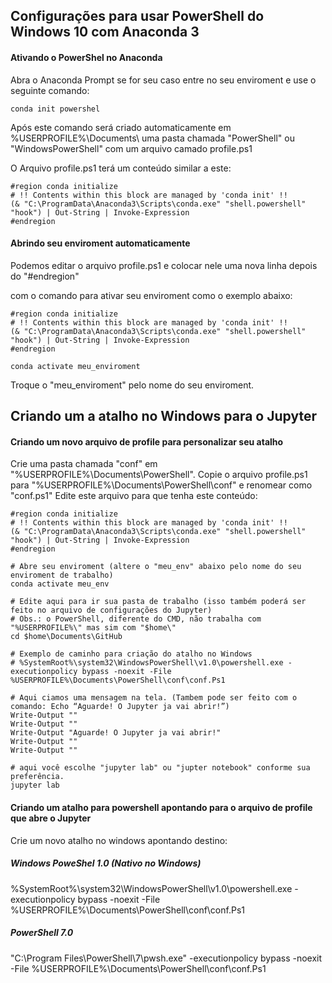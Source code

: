 ## Configurações para usar PowerShell do Windows 10 com Anaconda 3

#### Ativando o PowerShel no Anaconda

Abra o Anaconda Prompt se for seu caso entre no seu enviroment e use o seguinte comando:

```
conda init powershel
```


Após este comando será criado automaticamente em %USERPROFILE%\Documents\ uma pasta chamada "PowerShell" ou "WindowsPowerShell"  com um arquivo camado profile.ps1

O Arquivo profile.ps1 terá um conteúdo similar a este:

```
#region conda initialize
# !! Contents within this block are managed by 'conda init' !!
(& "C:\ProgramData\Anaconda3\Scripts\conda.exe" "shell.powershell" "hook") | Out-String | Invoke-Expression
#endregion
```

#### Abrindo seu enviroment automaticamente 

Podemos editar o arquivo profile.ps1 e colocar nele uma nova linha depois do "#endregion"

com o comando para ativar seu enviroment como o exemplo abaixo:

```
#region conda initialize
# !! Contents within this block are managed by 'conda init' !!
(& "C:\ProgramData\Anaconda3\Scripts\conda.exe" "shell.powershell" "hook") | Out-String | Invoke-Expression
#endregion

conda activate meu_enviroment
```

Troque o "meu_enviroment" pelo nome do seu enviroment.

## Criando um a atalho no Windows para o Jupyter

#### Criando um novo arquivo de profile para personalizar seu atalho
Crie uma pasta chamada "conf" em "%USERPROFILE%\Documents\PowerShell\".
Copie o arquivo profile.ps1 para "%USERPROFILE%\Documents\PowerShell\conf\" e renomear como "conf.ps1"
Edite este arquivo para que tenha este conteúdo:


```
#region conda initialize
# !! Contents within this block are managed by 'conda init' !!
(& "C:\ProgramData\Anaconda3\Scripts\conda.exe" "shell.powershell" "hook") | Out-String | Invoke-Expression
#endregion

# Abre seu enviroment (altere o "meu_env" abaixo pelo nome do seu enviroment de trabalho)
conda activate meu_env

# Edite aqui para ir sua pasta de trabalho (isso também poderá ser feito no arquivo de configurações do Jupyter)
# Obs.: o PowerShell, diferente do CMD, não trabalha com "%USERPROFILE%\" mas sim com "$home\"
cd $home\Documents\GitHub

# Exemplo de caminho para criação do atalho no Windows
# %SystemRoot%\system32\WindowsPowerShell\v1.0\powershell.exe -executionpolicy bypass -noexit -File %USERPROFILE%\Documents\PowerShell\conf\conf.Ps1

# Aqui ciamos uma mensagem na tela. (Tambem pode ser feito com o comando: Echo “Aguarde! O Jupyter ja vai abrir!”)
Write-Output ""
Write-Output ""
Write-Output "Aguarde! O Jupyter ja vai abrir!"
Write-Output ""
Write-Output ""

# aqui você escolhe "jupyter lab" ou "jupter notebook" conforme sua preferência.
jupyter lab
```





#### Criando um atalho para powershell apontando para o arquivo de profile que abre o Jupyter

Crie um novo atalho no windows apontando destino: 

##### Windows PoweShel 1.0 (Nativo no Windows)
%SystemRoot%\system32\WindowsPowerShell\v1.0\powershell.exe -executionpolicy bypass -noexit -File %USERPROFILE%\Documents\PowerShell\conf\conf.Ps1

##### PowerShell 7.0 
"C:\Program Files\PowerShell\7\pwsh.exe" -executionpolicy bypass -noexit -File %USERPROFILE%\Documents\PowerShell\conf\conf.Ps1





